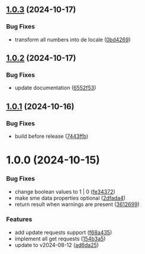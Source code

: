 ## [1.0.3](https://github.com/infinite-music/lib-afterbuy-sdk-node/compare/v1.0.2...v1.0.3) (2024-10-17)


### Bug Fixes

* transform all numbers into de locale ([0bd4269](https://github.com/infinite-music/lib-afterbuy-sdk-node/commit/0bd4269674ae8a9fef2137459ea5fde5a48e2012))

## [1.0.2](https://github.com/infinite-music/lib-afterbuy-sdk-node/compare/v1.0.1...v1.0.2) (2024-10-17)


### Bug Fixes

* update documentation ([6552f53](https://github.com/infinite-music/lib-afterbuy-sdk-node/commit/6552f53d34e182c0c936d2343781d23aeda419ed))

## [1.0.1](https://github.com/infinite-music/lib-afterbuy-sdk-node/compare/v1.0.0...v1.0.1) (2024-10-16)


### Bug Fixes

* build before release ([7443ffb](https://github.com/infinite-music/lib-afterbuy-sdk-node/commit/7443ffb752d52f9eba6518ffada97112dbdd0c6b))

# 1.0.0 (2024-10-15)


### Bug Fixes

* change boolean values to 1 | 0 ([fe34372](https://github.com/infinite-music/lib-afterbuy-sdk-node/commit/fe343727192345557ec5b9b84ab83c8aa46a610d))
* make sme data properties optional ([2dfada4](https://github.com/infinite-music/lib-afterbuy-sdk-node/commit/2dfada4d75fcc1764642f83648610232c6898406))
* return result when warnings are present ([3612699](https://github.com/infinite-music/lib-afterbuy-sdk-node/commit/36126996db0f58de43b40aef6f638b2165809431))


### Features

* add update requests support ([f68a435](https://github.com/infinite-music/lib-afterbuy-sdk-node/commit/f68a43596618f3270043c2e10bf375440b5217cd))
* implement all get requests ([154b3a5](https://github.com/infinite-music/lib-afterbuy-sdk-node/commit/154b3a598a87d5dc98a2c0ade865eb1d8469014e))
* update to v2024-08-12 ([ad6da25](https://github.com/infinite-music/lib-afterbuy-sdk-node/commit/ad6da254acafa567da555575c7869472aca8aa6d))
